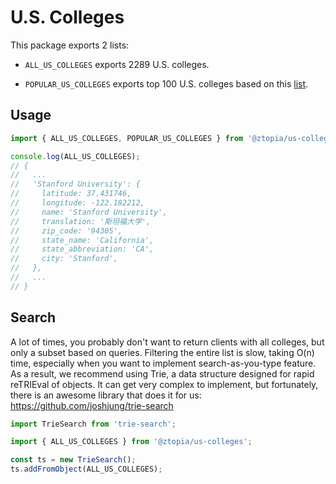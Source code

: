 # U.S. Colleges

This package exports 2 lists:

- `ALL_US_COLLEGES` exports 2289 U.S. colleges.

- `POPULAR_US_COLLEGES` exports top 100 U.S. colleges based on this [list](https://www.topuniversities.com/where-to-study/north-america/united-states/ranked-top-100-us-universities).

## Usage

```js
import { ALL_US_COLLEGES, POPULAR_US_COLLEGES } from '@ztopia/us-colleges';

console.log(ALL_US_COLLEGES);
// {
//   ...
//   'Stanford University': {
//     latitude: 37.431746,
//     longitude: -122.182212,
//     name: 'Stanford University',
//     translation: '斯坦福大学',
//     zip_code: '94305',
//     state_name: 'California',
//     state_abbreviation: 'CA',
//     city: 'Stanford',
//   },
//   ...
// }
```

## Search

A lot of times, you probably don't want to return clients with all colleges,
but only a subset based on queries. Filtering the entire list is slow,
taking O(n) time, especially when you want to implement search-as-you-type feature.
As a result, we recommend using Trie, a data structure designed for rapid reTRIEval of objects.
It can get very complex to implement, but fortunately, there is an awesome library
that does it for us: https://github.com/joshjung/trie-search

```js
import TrieSearch from 'trie-search';

import { ALL_US_COLLEGES } from '@ztopia/us-colleges';

const ts = new TrieSearch();
ts.addFromObject(ALL_US_COLLEGES);
```
